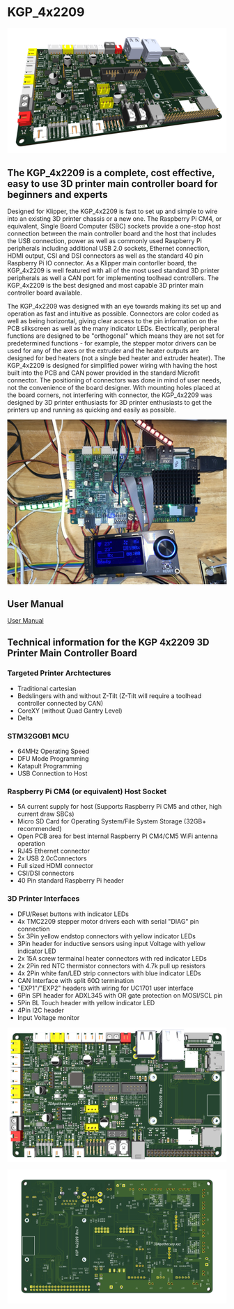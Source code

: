 # KGP_4x2209
![KGP_4x2209 Elevation](https://github.com/3dApothecary-xyz/KGP_4x2209/blob/main/Images/KGP_4x2209-Rev_7-Elevation.png)

## The KGP_4x2209 is a complete, cost effective, easy to use 3D printer main controller board for beginners and experts

Designed for Klipper, the KGP_4x2209 is fast to set up and simple to wire into an existing 3D printer chassis or a new one.  The Raspberry Pi CM4, or equivalent, Single Board Computer (SBC) sockets provide a one-stop host connection between the main controller board and the host that includes the USB connection, power as well as commonly used Raspberry Pi peripherals including additional USB 2.0 sockets, Ethernet connection, HDMI output, CSI and DSI connectors as well as the standard 40 pin Raspberry Pi IO connector.  As a Klipper main contorller board, the KGP_4x2209 is well featured with all of the most used standard 3D printer peripherals as well a CAN port for implementing toolhead controllers.  The KGP_4x2209 is the best designed and most capable 3D printer main controller board available.  

The KGP_4x2209 was designed with an eye towards making its set up and operation as fast and intuitive as possible.  Connectors are color coded as well as being horizontal, giving clear access to the pin information on the PCB silkscreen as well as the many indicator LEDs.  Electrically, peripheral functions are designed to be "orthogonal" which means they are not set for predetermined functions - for example, the stepper motor drivers can be used for any of the axes or the extruder and the heater outputs are designed for bed heaters (not a single bed heater and extruder heater).  The KGP_4x2209 is designed for simplified power wiring with having the host built into the PCB and CAN power provided in the standard Microfit connector.  The positioning of connectors was done in mind of user needs, not the convenience of the board designer.  With mounting holes placed at the board corners, not interfering with connector, the KGP_4x2209 was designed by 3D printer enthusiasts for 3D printer enthusiasts to get the printers up and running as quicking and easily as possible.  

![KGP_4x2209-Operating](https://github.com/3dApothecary-xyz/KGP_4x2209/blob/main/Images/KGP_4x2209-Operating.jpg)

## User Manual

[User Manual](documentation/UserManual.pdf)

## Technical information for the KGP 4x2209 3D Printer Main Controller Board

### Targeted Printer Archtectures
* Traditional cartesian 
* Bedslingers with and without Z-Tilt (Z-Tilt will require a toolhead controller connected by CAN)
* CoreXY (without Quad Gantry Level)
* Delta

### STM32G0B1 MCU
* 64MHz Operating Speed
* DFU Mode Programming
* Katapult Programming
* USB Connection to Host

### Raspberry Pi CM4 (or equivalent) Host Socket
* 5A current supply for host (Supports Raspberry Pi CM5 and other, high current draw SBCs)
* Micro SD Card for Operating System/File System Storage (32GB+ recommended)
* Open PCB area for best internal Raspberry Pi CM4/CM5 WiFi antenna operation
* RJ45 Ethernet connector
* 2x USB 2.0cConnectors
* Full sized HDMI connector
* CSI/DSI connectors
* 40 Pin standard Raspberry Pi header

### 3D Printer Interfaces
* DFU/Reset buttons with indicator LEDs
* 4x TMC2209 stepper motor drivers each with serial "DIAG" pin connection
* 5x 3Pin yellow endstop connectors with yellow indicator LEDs
* 3Pin header for inductive sensors using input Voltage with yellow indicator LED
* 2x 15A screw termainal heater connectors with red indicator LEDs
* 2x 2Pin red NTC thermistor connectors with 4.7k pull up resistors
* 4x 2Pin white fan/LED strip connectors with blue indicator LEDs
* CAN Interface with split 60Ω termination
* "EXP1"/"EXP2" headers with wiring for UC1701 user interface
* 6Pin SPI header for ADXL345 with OR gate protection on MOSI/SCL pin
* 5Pin BL Touch header with yellow indicator LED
* 4Pin I2C header
* Input Voltage monitor

![KGP_4x2209 Topside](https://github.com/3dApothecary-xyz/KGP_4x2209/blob/main/Images/KGP_4x2209-Rev_7-Topside.png)

![KGP_4x2209 Backside](https://github.com/3dApothecary-xyz/KGP_4x2209/blob/main/Images/KGP_4x2209_Rev_7-Backside.png)

